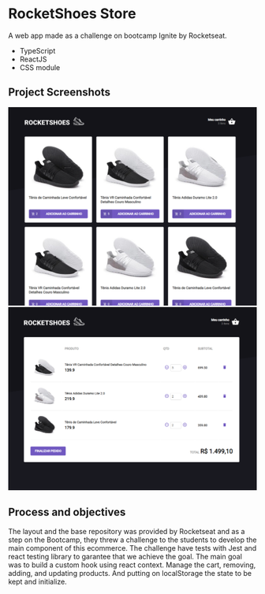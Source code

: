 # RocketShoes Store

A web app made as a challenge on bootcamp Ignite by Rocketseat.

- TypeScript
- ReactJS
- CSS module

## Project Screenshots

<img src="https://github.com/bruflor/ignite21-challenge03/blob/master/src/assets/screenshot1.png"/>
<img src="https://github.com/bruflor/ignite21-challenge03/blob/master/src/assets/screenshot2.png"/>

## Process and objectives

The layout and the base repository was provided by Rocketseat and as a step on the Bootcamp, they threw a challenge to the students to develop the main component of this ecommerce.
The challenge have tests with Jest and react testing library to garantee that we achieve the goal.
The main goal was to build a custom hook using react context.
Manage the cart, removing, adding, and updating products. And putting on localStorage the state to be kept and initialize.
